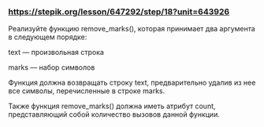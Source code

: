 ### https://stepik.org/lesson/647292/step/18?unit=643926

Реализуйте функцию remove_marks(), которая принимает два аргумента в следующем порядке:


text — произвольная строка

marks — набор символов


Функция должна возвращать строку text, предварительно удалив из нее все символы, перечисленные в строке marks.


Также функция remove_marks() должна иметь атрибут count, представляющий собой количество вызовов данной функции.
